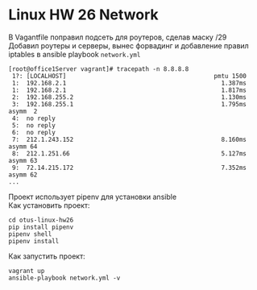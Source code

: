 # Linux HW 26 Network

 В Vagantfile поправил подсеть для роутеров, сделав маску /29  
 Добавил роутеры и серверы, вынес форвадинг и добавление правил iptables в ansible playbook `network.yml`
 
```
[root@office1Server vagrant]# tracepath -n 8.8.8.8
 1?: [LOCALHOST]                                         pmtu 1500
 1:  192.168.2.1                                           1.387ms
 1:  192.168.2.1                                           1.817ms
 2:  192.168.255.2                                         1.130ms
 3:  192.168.255.1                                         1.795ms asymm  2
 4:  no reply
 5:  no reply
 6:  no reply
 7:  212.1.243.152                                         8.160ms asymm 64
 8:  212.1.251.66                                          5.127ms asymm 63
 9:  72.14.215.172                                         7.352ms asymm 62
...
```

Проект использует pipenv для установки ansible  
Как установить проект:  

```
cd otus-linux-hw26
pip install pipenv
pipenv shell
pipenv install
```

Как запустить проект:
```
vagrant up
ansible-playbook network.yml -v
```
